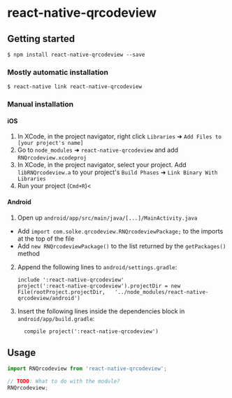 
# react-native-qrcodeview

## Getting started

`$ npm install react-native-qrcodeview --save`

### Mostly automatic installation

`$ react-native link react-native-qrcodeview`

### Manual installation


#### iOS

1. In XCode, in the project navigator, right click `Libraries` ➜ `Add Files to [your project's name]`
2. Go to `node_modules` ➜ `react-native-qrcodeview` and add `RNQrcodeview.xcodeproj`
3. In XCode, in the project navigator, select your project. Add `libRNQrcodeview.a` to your project's `Build Phases` ➜ `Link Binary With Libraries`
4. Run your project (`Cmd+R`)<

#### Android

1. Open up `android/app/src/main/java/[...]/MainActivity.java`
  - Add `import com.solke.qrcodeview.RNQrcodeviewPackage;` to the imports at the top of the file
  - Add `new RNQrcodeviewPackage()` to the list returned by the `getPackages()` method
2. Append the following lines to `android/settings.gradle`:
  	```
  	include ':react-native-qrcodeview'
  	project(':react-native-qrcodeview').projectDir = new File(rootProject.projectDir, 	'../node_modules/react-native-qrcodeview/android')
  	```
3. Insert the following lines inside the dependencies block in `android/app/build.gradle`:
  	```
      compile project(':react-native-qrcodeview')
  	```


## Usage
```javascript
import RNQrcodeview from 'react-native-qrcodeview';

// TODO: What to do with the module?
RNQrcodeview;
```
  